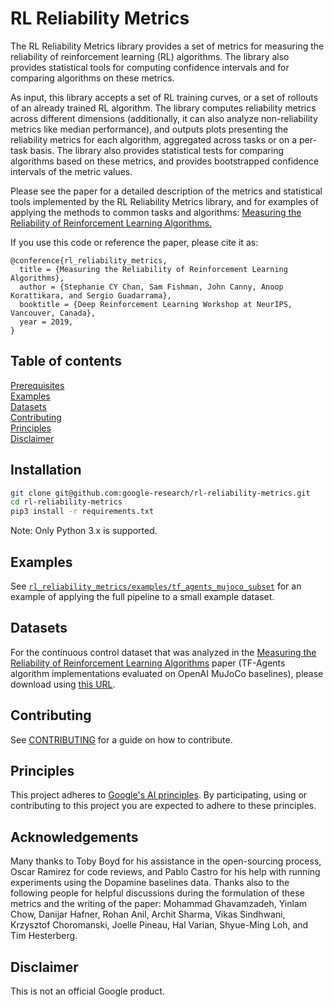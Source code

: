 # RL Reliability Metrics

The RL Reliability Metrics library provides a set of metrics for measuring the
reliability of reinforcement learning (RL) algorithms. The library also provides
statistical tools for computing confidence intervals and for comparing
algorithms on these metrics.

As input, this library accepts a set of RL training curves, or a set of rollouts
of an already trained RL algorithm. The library computes reliability metrics
across different dimensions (additionally, it can also analyze non-reliability
metrics like median performance), and outputs plots presenting the reliability
metrics for each algorithm, aggregated across tasks or on a per-task basis. The
library also provides statistical tests for comparing algorithms based on these
metrics, and provides bootstrapped confidence intervals of the metric values.

Please see the paper for a detailed description of the metrics and statistical
tools implemented by the RL Reliability Metrics library, and for examples of
applying the methods to common tasks and algorithms:
[Measuring the Reliability of Reinforcement Learning Algorithms.](https://drive.google.com/file/d/1a4CQI-x3MxpsouUWFFdVGplacrjqykTM/view)

If you use this code or reference the paper, please cite it as:

```
@conference{rl_reliability_metrics,
  title = {Measuring the Reliability of Reinforcement Learning Algorithms},
  author = {Stephanie CY Chan, Sam Fishman, John Canny, Anoop Korattikara, and Sergio Guadarrama},
  booktitle = {Deep Reinforcement Learning Workshop at NeurIPS, Vancouver, Canada},
  year = 2019,
}
```

## Table of contents

<a href='#Prerequisites'>Prerequisites</a><br>
<a href='#Examples'>Examples</a><br>
<a href='#Datasets'>Datasets</a><br>
<a href='#Contributing'>Contributing</a><br>
<a href='#Principles'>Principles</a><br>
<a href='#Disclaimer'>Disclaimer</a><br>

## Installation

```bash
git clone git@github.com:google-research/rl-reliability-metrics.git
cd rl-reliability-metrics
pip3 install -r requirements.txt
```

Note: Only Python 3.x is supported.

## Examples

See
[`rl_reliability_metrics/examples/tf_agents_mujoco_subset`](rl_reliability_metrics/examples/tf_agents_mujoco_subset)
for an example of applying the full pipeline to a small example dataset.

## Datasets

For the continuous control dataset that was analyzed in the
[Measuring the Reliability of Reinforcement Learning Algorithms](https://drive.google.com/file/d/1a4CQI-x3MxpsouUWFFdVGplacrjqykTM/view)
paper (TF-Agents algorithm implementations evaluated on OpenAI MuJoCo
baselines), please download using
[this URL](https://storage.googleapis.com/rl-reliability-metrics/data/tf_agents_full_dataset.tgz).

## Contributing

See [CONTRIBUTING](CONTRIBUTING.md) for a guide on how to contribute.

## Principles

This project adheres to [Google's AI principles](PRINCIPLES.md). By
participating, using or contributing to this project you are expected to adhere
to these principles.

## Acknowledgements

Many thanks to Toby Boyd for his assistance in the open-sourcing process, Oscar
Ramirez for code reviews, and Pablo Castro for his help with running experiments
using the Dopamine baselines data. Thanks also to the following people for
helpful discussions during the formulation of these metrics and the writing of
the paper: Mohammad Ghavamzadeh, Yinlam Chow, Danijar Hafner, Rohan Anil, Archit
Sharma, Vikas Sindhwani, Krzysztof Choromanski, Joelle Pineau, Hal Varian,
Shyue-Ming Loh, and Tim Hesterberg.

## Disclaimer

This is not an official Google product.
